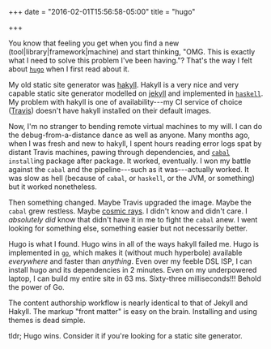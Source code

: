 +++
date = "2016-02-01T15:56:58-05:00"
title = "hugo"

+++

You know that feeling you get when you find a new
(tool|library|framework|machine) and start thinking, "OMG. This is exactly what
I need to solve this problem I've been having."? That's the way I felt about
[```hugo```](hugo) when I first read about it.

My old static site generator was [hakyll](hakyll). Hakyll is a very nice and
very capable static site generator modelled on [jekyll](jekyll) and implemented
in [```haskell```](haskell). My problem with hakyll is one of availability---my
CI service of choice ([Travis](travis)) doesn't have hakyll installed on their
default images.

Now, I'm no stranger to bending remote virtual machines to my will. I can do
the debug-from-a-distance dance as well as anyone. Many months ago, when I was
fresh and new to hakyll, I spent hours reading error logs spat by distant
Travis machines, pawing through dependencies, and [```cabal```](cabal)
```install```ing package after package. It worked, eventually. I won my battle
against the ```cabal``` and the pipeline---such as it was---actually worked. It
was slow as hell (because of ```cabal```, or ```haskell```, or the JVM, or
something) but it worked nonetheless.

Then something changed. Maybe Travis upgraded the image. Maybe the ```cabal```
grew restless. Maybe [cosmic rays](https://xkcd.com/378/). I didn't know and
didn't care. I *absolutely did* know that didn't have it in me to fight the
```cabal``` anew. I went looking for something else, something easier but not
necessarily better.

Hugo is what I found. Hugo wins in all of the ways hakyll failed me. Hugo is
implemented in [```go```](go), which makes it (without much hyperbole)
available *everywhere* and faster than *anything*. Even over my feeble DSL ISP,
I can install hugo and its dependencies in 2 minutes. Even on my underpowered
laptop, I can build my entire site in 63 ms. Sixty-three milliseconds!!! Behold
the power of Go.

The content authorship workflow is nearly identical to that of Jekyll and
Hakyll. The markup "front matter" is easy on the brain. Installing and using
themes is dead simple.

tldr; Hugo wins. Consider it if you're looking for a static site generator.

[hugo]: https://gohugo.io
[hakyll]: https://jaspervdj.be/hakyll
[jekyll]: https://jekyllrb.com/
[haskell]: https://www.haskell.org
[travis]: https://travis-ci.org/
[cabal]: https://www.haskell.org/cabal/
[go]: https://golang.org
